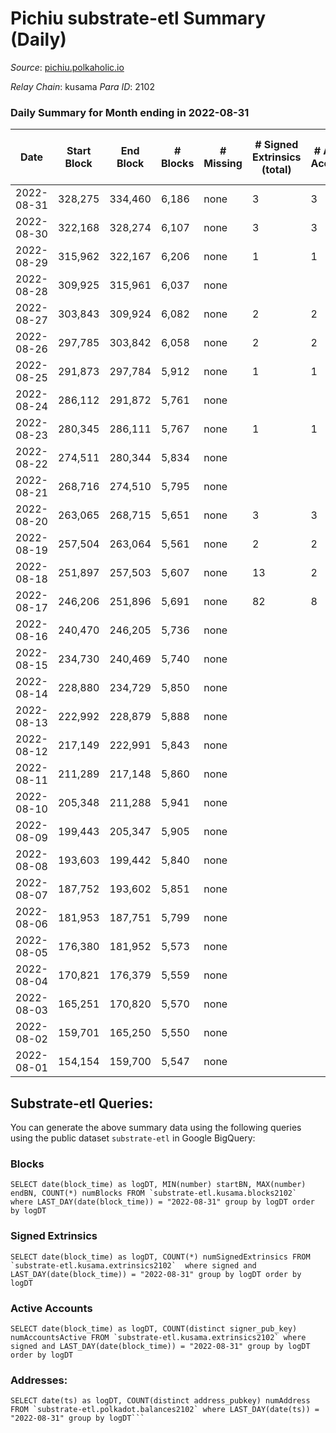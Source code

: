 # Pichiu substrate-etl Summary (Daily)

_Source_: [pichiu.polkaholic.io](https://pichiu.polkaholic.io)

*Relay Chain*: kusama
*Para ID*: 2102



### Daily Summary for Month ending in 2022-08-31


| Date | Start Block | End Block | # Blocks | # Missing | # Signed Extrinsics (total) | # Active Accounts | # Addresses with Balances | # Events | # Transfers | # XCM Transfers In | # XCM Transfers Out |
| ---- | ----------- | --------- | -------- | --------- | --------------------------- | ----------------- | ------------------------- | -------- | ----------- | ------------------ | ------------------- |
| 2022-08-31 | 328,275 | 334,460 | 6,186 | none  | 3 | 3 | 654 | 12,384 |   |   |   |
| 2022-08-30 | 322,168 | 328,274 | 6,107 | none  | 3 | 3 | 654 | 12,230 | 2  |   |   |
| 2022-08-29 | 315,962 | 322,167 | 6,206 | none  | 1 | 1 | 654 | 12,418 |   |   |   |
| 2022-08-28 | 309,925 | 315,961 | 6,037 | none  |  |  | 654 | 12,077 |   |   |   |
| 2022-08-27 | 303,843 | 309,924 | 6,082 | none  | 2 | 2 | 654 | 12,174 |   |   |   |
| 2022-08-26 | 297,785 | 303,842 | 6,058 | none  | 2 | 2 | 654 | 12,125 |   |   |   |
| 2022-08-25 | 291,873 | 297,784 | 5,912 | none  | 1 | 1 | 654 | 11,830 |   |   |   |
| 2022-08-24 | 286,112 | 291,872 | 5,761 | none  |  |  | 654 | 11,526 |   |   |   |
| 2022-08-23 | 280,345 | 286,111 | 5,767 | none  | 1 | 1 | 654 | 11,540 |   |   |   |
| 2022-08-22 | 274,511 | 280,344 | 5,834 | none  |  |  | 654 | 11,673 |   | 1  |   |
| 2022-08-21 | 268,716 | 274,510 | 5,795 | none  |  |  | 654 | 11,593 |   |   |   |
| 2022-08-20 | 263,065 | 268,715 | 5,651 | none  | 3 | 3 | 654 | 11,314 |   |   |   |
| 2022-08-19 | 257,504 | 263,064 | 5,561 | none  | 2 | 2 | 654 | 11,131 |   |   |   |
| 2022-08-18 | 251,897 | 257,503 | 5,607 | none  | 13 | 2 | 654 | 11,310 | 5  | 12  |   |
| 2022-08-17 | 246,206 | 251,896 | 5,691 | none  | 82 | 8 | 654 | 16,279 | 1,296  | 3  |   |
| 2022-08-16 | 240,470 | 246,205 | 5,736 | none  |  |  | 8 | 11,475 |   |   |   |
| 2022-08-15 | 234,730 | 240,469 | 5,740 | none  |  |  | 8 | 11,483 |   |   |   |
| 2022-08-14 | 228,880 | 234,729 | 5,850 | none  |  |  | 8 | 11,703 |   |   |   |
| 2022-08-13 | 222,992 | 228,879 | 5,888 | none  |  |  | 8 | 11,780 |   |   |   |
| 2022-08-12 | 217,149 | 222,991 | 5,843 | none  |  |  | 8 | 11,689 |   |   |   |
| 2022-08-11 | 211,289 | 217,148 | 5,860 | none  |  |  | 8 | 11,730 |   | 2  |   |
| 2022-08-10 | 205,348 | 211,288 | 5,941 | none  |  |  | 7 | 11,885 |   |   |   |
| 2022-08-09 | 199,443 | 205,347 | 5,905 | none  |  |  | 7 | 11,814 |   |   |   |
| 2022-08-08 | 193,603 | 199,442 | 5,840 | none  |  |  | 7 | 11,683 |   |   |   |
| 2022-08-07 | 187,752 | 193,602 | 5,851 | none  |  |  | 7 | 11,705 |   |   |   |
| 2022-08-06 | 181,953 | 187,751 | 5,799 | none  |  |  | 7 | 11,601 |   |   |   |
| 2022-08-05 | 176,380 | 181,952 | 5,573 | none  |  |  | 7 | 11,150 |   |   |   |
| 2022-08-04 | 170,821 | 176,379 | 5,559 | none  |  |  | 7 | 11,121 |   |   |   |
| 2022-08-03 | 165,251 | 170,820 | 5,570 | none  |  |  | 7 | 11,143 |   |   |   |
| 2022-08-02 | 159,701 | 165,250 | 5,550 | none  |  |  | 7 | 11,103 |   |   |   |
| 2022-08-01 | 154,154 | 159,700 | 5,547 | none  |  |  | 7 | 11,097 |   |   |   |

## Substrate-etl Queries:
You can generate the above summary data using the following queries using the public dataset `substrate-etl` in Google BigQuery:


### Blocks
```
SELECT date(block_time) as logDT, MIN(number) startBN, MAX(number) endBN, COUNT(*) numBlocks FROM `substrate-etl.kusama.blocks2102`  where LAST_DAY(date(block_time)) = "2022-08-31" group by logDT order by logDT
```


### Signed Extrinsics
```
SELECT date(block_time) as logDT, COUNT(*) numSignedExtrinsics FROM `substrate-etl.kusama.extrinsics2102`  where signed and LAST_DAY(date(block_time)) = "2022-08-31" group by logDT order by logDT
```


### Active Accounts
```
SELECT date(block_time) as logDT, COUNT(distinct signer_pub_key) numAccountsActive FROM `substrate-etl.kusama.extrinsics2102` where signed and LAST_DAY(date(block_time)) = "2022-08-31" group by logDT order by logDT
```


### Addresses:
```
SELECT date(ts) as logDT, COUNT(distinct address_pubkey) numAddress FROM `substrate-etl.polkadot.balances2102` where LAST_DAY(date(ts)) = "2022-08-31" group by logDT```

